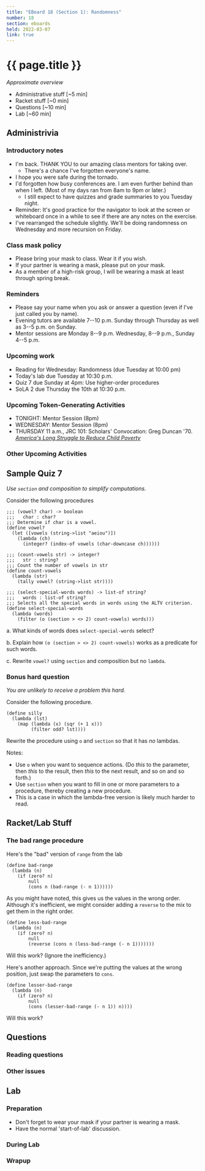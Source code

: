 ```yaml
---
title: "EBoard 18 (Section 1): Randomness"
number: 18
section: eboards
held: 2022-03-07
link: true
---
```

# {{ page.title }}

_Approximate overview_

* Administrative stuff [~5 min]
* Racket stuff [~0 min]
* Questions [~10 min]
* Lab [~60 min]

Administrivia
-------------

### Introductory notes

* I'm back.  THANK YOU to our amazing class mentors for taking over.
    * There's a chance I've forgotten everyone's name.
* I hope you were safe during the tornado.
* I'd forgotten how busy conferences are.  I am even further behind than
  when I left.  (Most of my days ran from 8am to 9pm or later.)
    * I still expect to have quizzes and grade summaries to you Tuesday 
      night.
* Reminder: It's good practice for the navigator to look at the screen 
  or whiteboard once in a while to see if there are any notes on
  the exercise.
* I've rearranged the schedule slightly.  We'll be doing randomness on
  Wednesday and more recursion on Friday.

### Class mask policy

* Please bring your mask to class.  Wear it if you wish.
* If your partner is wearing a mask, please put on your mask.
* As a member of a high-risk group, I will be wearing a mask at least 
  through spring break.

### Reminders

* Please say your name when you ask or answer a question (even if I've
  just called you by name).
* Evening tutors are available 7--10 p.m. Sunday through Thursday as
  well as 3--5 p.m. on Sunday.
* Mentor sessions are Monday 8--9 p.m.  Wednesday, 8--9 p.m., Sunday 4--5 p.m.

### Upcoming work

* Reading for Wednesday: Randomness (due Tuesday at 10:00 pm)
* Today's lab due Tuesday at 10:30 p.m.
* Quiz 7 due Sunday at 4pm: Use higher-order procedures
* SoLA 2 due Thursday the 10th at 10:30 p.m.

### Upcoming Token-Generating Activities

* TONIGHT: Mentor Session (8pm)
* WEDNESDAY: Mentor Session (8pm)
* THURSDAY 11 a.m., JRC 101: Scholars' Convocation: Greg Duncan '70.
  [_America's Long Struggle to Reduce Child Poverty_](https://grinnellcollege.webex.com/grinnellcollege/onstage/g.php?MTID=e6593d17f299f27465981e67fd39a6580)

### Other Upcoming Activities

Sample Quiz 7
-------------

_Use `section` and composition to simplify computations._

Consider the following procedures

```drracket
;;; (vowel? char) -> boolean
;;;   char : char?
;;; Determine if char is a vowel.
(define vowel?
  (let ([vowels (string->list "aeiou")])
    (lambda (ch)
      (integer? (index-of vowels (char-downcase ch))))))

;;; (count-vowels str) -> integer?
;;;   str : string?
;;; Count the number of vowels in str
(define count-vowels
  (lambda (str)
    (tally vowel? (string->list str))))

;;; (select-special-words words) -> list-of string?
;;;   words : list-of string?
;;; Selects all the special words in words using the ALTV criterion.
(define select-special-words
  (lambda (words)
    (filter (o (section > <> 2) count-vowels) words)))
```

a. What kinds of words does `select-special-words` select?

b. Explain how `(o (section > <> 2) count-vowels)` works as a
predicate for such words.

c. Rewrite `vowel?` using `section` and composition but no
`lambda`.

### Bonus hard question

_You are unlikely to receive a problem this hard._

Consider the following procedure.

```drracket
(define silly
  (lambda (lst)
    (map (lambda (x) (sqr (+ 1 x)))
         (filter odd? lst))))
```

Rewrite the procedure using `o` and `section` so that it has *no* lambdas.

Notes:

* Use `o` when you want to sequence actions. (Do *this* to the parameter,
  then *this* to the result, then *this* to the next result, and so on 
  and so forth.)
* Use `section` when you want to fill in one or more parameters to a 
  procedure, thereby creating a new procedure.
* This is a case in which the lambda-free version is likely much harder to
  read.

Racket/Lab Stuff
----------------

### The bad range procedure

Here's the "bad" version of `range` from the lab

```
(define bad-range
  (lambda (n)
    (if (zero? n)
        null
        (cons n (bad-range (- n 1))))))
```

As you might have noted, this gives us the values in the wrong order.
Although it's inefficient, we might consider adding a `reverse` to
the mix to get them in the right order.

```
(define less-bad-range
  (lambda (n)
    (if (zero? n)
        null
        (reverse (cons n (less-bad-range (- n 1)))))))
```

Will this work? (Ignore the inefficiency.)

Here's another approach.  Since we're putting the values at the wrong
position, just swap the parameters to `cons`.

```
(define lesser-bad-range
  (lambda (n)
    (if (zero? n)
        null
        (cons (lesser-bad-range (- n 1)) n))))
```

Will this work?


Questions
---------

### Reading questions

### Other issues

Lab
---

### Preparation

* Don't forget to wear your mask if your partner is wearing a mask.
* Have the normal 'start-of-lab' discussion.

### During Lab

### Wrapup


